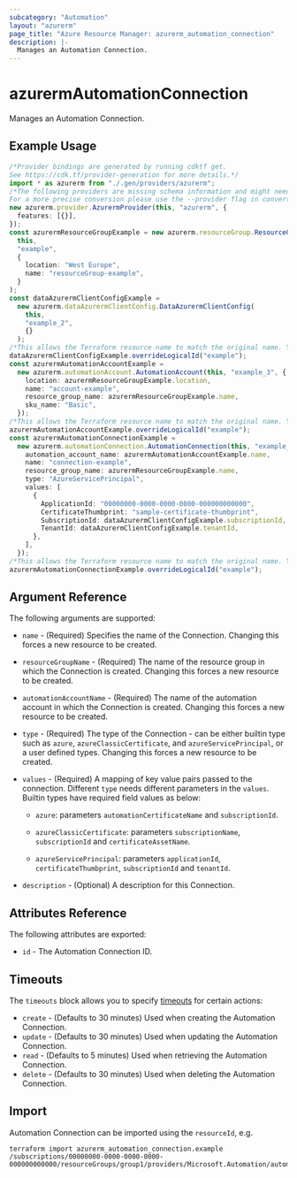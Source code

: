 ```yaml
---
subcategory: "Automation"
layout: "azurerm"
page_title: "Azure Resource Manager: azurerm_automation_connection"
description: |-
  Manages an Automation Connection.
---
```


# azurermAutomationConnection

Manages an Automation Connection.

## Example Usage

```typescript
/*Provider bindings are generated by running cdktf get.
See https://cdk.tf/provider-generation for more details.*/
import * as azurerm from "./.gen/providers/azurerm";
/*The following providers are missing schema information and might need manual adjustments to synthesize correctly: azurerm.
For a more precise conversion please use the --provider flag in convert.*/
new azurerm.provider.AzurermProvider(this, "azurerm", {
  features: [{}],
});
const azurermResourceGroupExample = new azurerm.resourceGroup.ResourceGroup(
  this,
  "example",
  {
    location: "West Europe",
    name: "resourceGroup-example",
  }
);
const dataAzurermClientConfigExample =
  new azurerm.dataAzurermClientConfig.DataAzurermClientConfig(
    this,
    "example_2",
    {}
  );
/*This allows the Terraform resource name to match the original name. You can remove the call if you don't need them to match.*/
dataAzurermClientConfigExample.overrideLogicalId("example");
const azurermAutomationAccountExample =
  new azurerm.automationAccount.AutomationAccount(this, "example_3", {
    location: azurermResourceGroupExample.location,
    name: "account-example",
    resource_group_name: azurermResourceGroupExample.name,
    sku_name: "Basic",
  });
/*This allows the Terraform resource name to match the original name. You can remove the call if you don't need them to match.*/
azurermAutomationAccountExample.overrideLogicalId("example");
const azurermAutomationConnectionExample =
  new azurerm.automationConnection.AutomationConnection(this, "example_4", {
    automation_account_name: azurermAutomationAccountExample.name,
    name: "connection-example",
    resource_group_name: azurermResourceGroupExample.name,
    type: "AzureServicePrincipal",
    values: [
      {
        ApplicationId: "00000000-0000-0000-0000-000000000000",
        CertificateThumbprint: "sample-certificate-thumbprint",
        SubscriptionId: dataAzurermClientConfigExample.subscriptionId,
        TenantId: dataAzurermClientConfigExample.tenantId,
      },
    ],
  });
/*This allows the Terraform resource name to match the original name. You can remove the call if you don't need them to match.*/
azurermAutomationConnectionExample.overrideLogicalId("example");

```

## Argument Reference

The following arguments are supported:

*   `name` - (Required) Specifies the name of the Connection. Changing this forces a new resource to be created.

*   `resourceGroupName` - (Required) The name of the resource group in which the Connection is created. Changing this forces a new resource to be created.

*   `automationAccountName` - (Required) The name of the automation account in which the Connection is created. Changing this forces a new resource to be created.

*   `type` - (Required) The type of the Connection - can be either builtin type such as `azure`, `azureClassicCertificate`, and `azureServicePrincipal`, or a user defined types. Changing this forces a new resource to be created.

*   `values` - (Required) A mapping of key value pairs passed to the connection. Different `type` needs different parameters in the `values`. Builtin types have required field values as below:

    *   `azure`: parameters `automationCertificateName` and `subscriptionId`.

    *   `azureClassicCertificate`: parameters `subscriptionName`, `subscriptionId` and `certificateAssetName`.

    *   `azureServicePrincipal`: parameters `applicationId`, `certificateThumbprint`, `subscriptionId` and `tenantId`.

*   `description` - (Optional) A description for this Connection.

## Attributes Reference

The following attributes are exported:

* `id` - The Automation Connection ID.

## Timeouts

The `timeouts` block allows you to specify [timeouts](https://www.terraform.io/language/resources/syntax#operation-timeouts) for certain actions:

* `create` - (Defaults to 30 minutes) Used when creating the Automation Connection.
* `update` - (Defaults to 30 minutes) Used when updating the Automation Connection.
* `read` - (Defaults to 5 minutes) Used when retrieving the Automation Connection.
* `delete` - (Defaults to 30 minutes) Used when deleting the Automation Connection.

## Import

Automation Connection can be imported using the `resourceId`, e.g.

```console
terraform import azurerm_automation_connection.example /subscriptions/00000000-0000-0000-0000-000000000000/resourceGroups/group1/providers/Microsoft.Automation/automationAccounts/account1/connections/conn1
```
